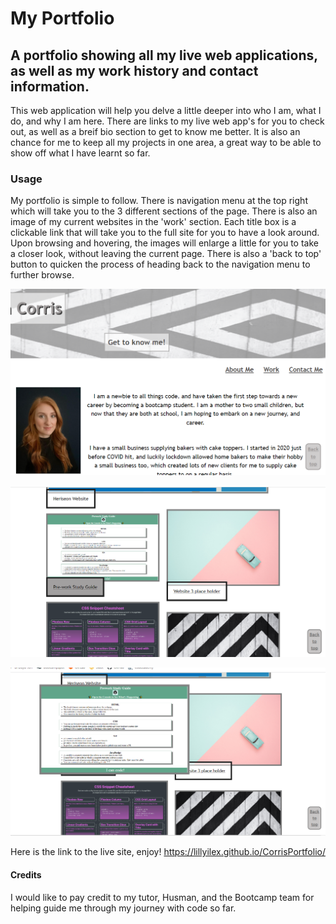 # My Portfolio

## A portfolio showing all my live web applications, as well as my work history and contact information.

This web application will help you delve a little deeper into who I am, what I do, and why I am here.
There are links to my live web app's for you to check out, as well as a breif bio section to get to know me better. It is also an chance for me to keep all my projects in one area, a great way to be able to show off what I have learnt so far.

### Usage

My portfolio is simple to follow. There is navigation menu at the top right which will take you to the 3 different sections of the page. There is also an image of my current websites in the 'work' section. Each title box is a clickable link that will take you to the full site for you to have a look around. Upon browsing and hovering, the images will enlarge a little for you to take a closer look, without leaving the current page. There is also a 'back to top' button to quicken the process of heading back to the navigation menu to further browse.



![Landing page](assets/Images/Portfolio.png)



![Website link highlighted with clickable link](assets/Images/website-link.png)




![Website enlarged view upon hovering](assets/Images/website-hover.png)


Here is the link to the live site, enjoy! https://lillyilex.github.io/CorrisPortfolio/



#### Credits
I would like to pay credit to my tutor, Husman, and the Bootcamp team for helping guide me through my journey with code so far.
